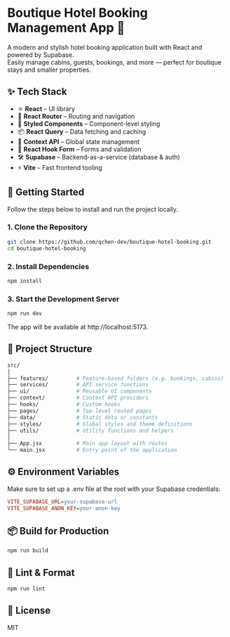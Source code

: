 # Boutique Hotel Booking Management App 🏨

A modern and stylish hotel booking application built with React and powered by Supabase.  
Easily manage cabins, guests, bookings, and more — perfect for boutique stays and smaller properties.

## ✨ Tech Stack

- ⚛️ **React** – UI library
- 🚦 **React Router** – Routing and navigation
- 💅 **Styled Components** – Component-level styling
- 📦 **React Query** – Data fetching and caching
- 🧠 **Context API** – Global state management
- 📝 **React Hook Form** – Forms and validation
- 🛠️ **Supabase** – Backend-as-a-service (database & auth)
- ⚡ **Vite** – Fast frontend tooling

## 🚀 Getting Started

Follow the steps below to install and run the project locally.

### 1. Clone the Repository

```bash
git clone https://github.com/qchen-dev/boutique-hotel-booking.git
cd boutique-hotel-booking
```

### 2. Install Dependencies

```bash
npm install
```

### 3. Start the Development Server

```bash
npm run dev
```

The app will be available at http://localhost:5173.

## 📁 Project Structure

```bash
src/
│
├── features/         # Feature-based folders (e.g. bookings, cabins)
├── services/         # API service functions
├── ui/               # Reusable UI components
├── context/          # Context API providers
├── hooks/            # Custom hooks
├── pages/            # Top-level routed pages
├── data/             # Static data or constants
├── styles/           # Global styles and theme definitions
├── utils/            # Utility functions and helpers
│
├── App.jsx           # Main app layout with routes
└── main.jsx          # Entry point of the application
```

## ⚙️ Environment Variables

Make sure to set up a .env file at the root with your Supabase credentials:

```ini
VITE_SUPABASE_URL=your-supabase-url
VITE_SUPABASE_ANON_KEY=your-anon-key
```

## 📦 Build for Production

```bash
npm run build
```

## 🧹 Lint & Format

```bash
npm run lint
```

## 📝 License

MIT
